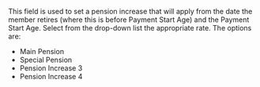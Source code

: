 This field is used to set a pension increase that will apply from the
date the member retires (where this is before Payment Start Age) and the
Payment Start Age. Select from the drop-down list the appropriate rate.
The options are:

-   Main Pension
-   Special Pension
-   Pension Increase 3
-   Pension Increase 4
